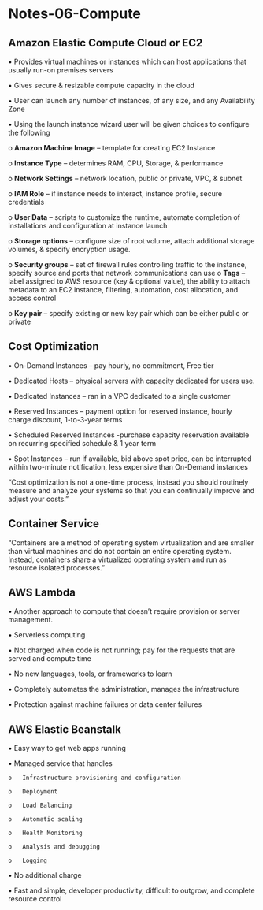 # Notes-06-Compute

## Amazon Elastic Compute Cloud or EC2

•	Provides virtual machines or instances which can host applications that usually run-on premises servers

• Gives secure & resizable compute capacity in the cloud 

•	User can launch any number of instances, of any size, and any Availability Zone

•	Using the launch instance wizard user will be given choices to configure the following

   o	**Amazon Machine Image** – template for creating EC2 Instance 

   o	**Instance Type** – determines RAM, CPU, Storage, & performance  

   o **Network Settings** – network location, public or private, VPC, & subnet

   o	**IAM Role** – if instance needs to interact, instance profile, secure credentials 

   o	**User Data** – scripts to customize the runtime, automate completion of installations and configuration at instance launch 

   o	**Storage options** – configure size of root volume, attach additional storage volumes, & specify encryption usage. 

   o	**Security groups** – set of firewall rules controlling traffic to the instance, specify source and ports that network communications can use 
   o	**Tags** – label assigned to AWS resource (key & optional value), the ability to attach metadata to an EC2 instance, filtering, automation, cost allocation, and access control 

  o	**Key pair** – specify existing or new key pair which can be either public or private 

## Cost Optimization 

•	On-Demand Instances – pay hourly, no commitment, Free tier 

•	Dedicated Hosts – physical servers with capacity dedicated for users use. 

•	Dedicated Instances – ran in a VPC dedicated to a single customer 

•	Reserved Instances – payment option for reserved instance, hourly charge discount, 1-to-3-year terms

•	Scheduled Reserved Instances -purchase capacity reservation available on recurring specified schedule & 1 year term 

•	Spot Instances – run if available, bid above spot price, can be interrupted within two-minute notification, less expensive than On-Demand instances

“Cost optimization is not a one-time process, instead you should routinely measure and analyze your systems so that you can continually improve and adjust your costs.” 

## Container Service 

“Containers are a method of operating system virtualization and are smaller than virtual machines and do not contain an entire operating system. Instead, containers share a virtualized operating system and run as resource isolated processes.”

## AWS Lambda

•	Another approach to compute that doesn’t require provision or server management.

•	Serverless computing

•	Not charged when code is not running; pay for the requests that are served and compute time 

•	No new languages, tools, or frameworks to learn 

•	Completely automates the administration, manages the infrastructure 

•	Protection against machine failures or data center failures 

## AWS Elastic Beanstalk 

•	Easy way to get web apps running 

•	Managed service that handles 

    o	Infrastructure provisioning and configuration 

    o	Deployment 

    o	Load Balancing 

    o	Automatic scaling 

    o	Health Monitoring 

    o	Analysis and debugging 

    o	Logging 

•	No additional charge

•	Fast and simple, developer productivity, difficult to outgrow, and complete resource control
